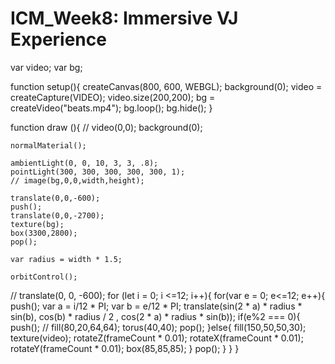 # ICM_Week8: Immersive VJ Experience


var video;
var bg;

function setup(){
	createCanvas(800, 600, WEBGL);
  background(0);
  video = createCapture(VIDEO);
  video.size(200,200);
	bg = createVideo("beats.mp4");
	bg.loop();
	bg.hide();
}

function draw (){
	// video(0,0);
	background(0);

	normalMaterial();

	ambientLight(0, 0, 10, 3, 3, .8);
	pointLight(300, 300, 300, 300, 300, 1);
	// image(bg,0,0,width,height);

	translate(0,0,-600);
	push();
	translate(0,0,-2700);
	texture(bg);
	box(3300,2800);
	pop();

	var radius = width * 1.5;

	orbitControl();



// translate(0, 0, -600);
	for (let i = 0; i <=12; i++){
		for(var e = 0; e<=12; e++){
			push();
			var a = i/12 * PI;
			var b = e/12 * PI;
			translate(sin(2 * a) * radius * sin(b), cos(b) * radius / 2 , cos(2 * a) * radius * sin(b));
			if(e%2 === 0){
					push();
					// fill(80,20,64,64);
					torus(40,40);
					pop();
				}else{
					fill(150,50,50,30);
					texture(video);
					rotateZ(frameCount * 0.01);
					rotateX(frameCount * 0.01);
					rotateY(frameCount * 0.01);
					box(85,85,85);
				}
			pop();
		}
	}
}
